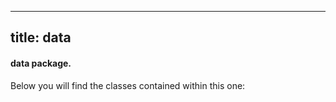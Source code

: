 
---
title: data
---
#### data package.


Below you will find the classes contained within this one:

